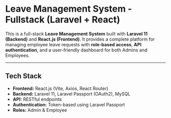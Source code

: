 # Leave Management System - Fullstack (Laravel + React)

This is a full-stack **Leave Management System** built with **Laravel 11 (Backend)** and **React.js (Frontend)**. It provides a complete platform for managing employee leave requests with **role-based access**, **API authentication**, and a user-friendly dashboard for both Admins and Employees.

---

## Tech Stack

- **Frontend:** React.js (Vite, Axios, React Router)
- **Backend:** Laravel 11, Laravel Passport (OAuth2), MySQL
- **API:** RESTful endpoints
- **Authentication:** Token-based using Laravel Passport
- **Roles:** Admin & Employee

